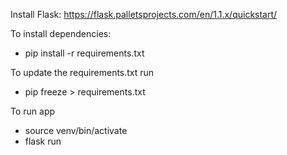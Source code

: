 Install Flask: https://flask.palletsprojects.com/en/1.1.x/quickstart/

To install dependencies:
* pip install -r requirements.txt

To update the requirements.txt run
* pip freeze > requirements.txt

To run app
* source venv/bin/activate
* flask run
